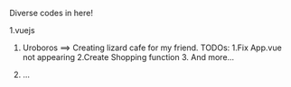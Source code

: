Diverse codes in here!

1.vuejs

  1. Uroboros
     ==> Creating lizard cafe for my friend.
     TODOs:
           1.Fix App.vue not appearing
           2.Create Shopping function
           3. And more...
     
  2. ...
